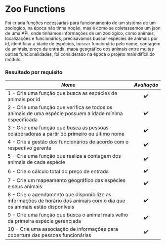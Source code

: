 # Zoo Functions

Foi criada funções necessárias para funcionamento de um sistema de um zoologico, na época não tinha noção, mas é como se coletassemos um json de uma API, onde tinhamos informações de um zoológico, como animais, localizações e funcionários, precisavamos buscar espécies de animais por id, identificar a idade de espécies, buscar funcionário pelo nome, contagem de animais, preço da entrada, mapa geográfico dos animais entre muitas outras funcionalidades, foi considerado na época o projeto mais difícil do módulo.

### Resultado por requisito
*Nome* | *Avaliação*
--- | :---:
1 - Crie uma função que busca as espécies de animais por id | :heavy_check_mark:
2 - Crie uma função que verifica se todos os animais de uma espécie possuem a idade mínima especificada | :heavy_check_mark:
3 - Crie uma função que busca as pessoas colaboradoras a partir do primeiro ou último nome | :heavy_check_mark:
4 - Crie a gestão dos funcionários de acordo com o respectivo gerente | :heavy_check_mark:
5 - Crie uma função que realiza a contagem dos animais de cada espécie | :heavy_check_mark:
6 - Crie o cálculo total do preço de entrada | :heavy_check_mark:
7 - Crie um mapeamento geográfico das espécies e seus animais | :heavy_check_mark:
8 - Crie o agendamento que disponibilize as informações de horário dos animais com o dia que os animais estão disponíveis | :heavy_check_mark:
9 - Crie uma função que busca o animal mais velho da primeira espécie gerenciada | :heavy_check_mark:
10 - Crie uma associação de informações para cobertura das pessoas funcionárias | :heavy_check_mark:
